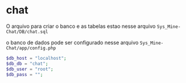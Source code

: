 # chat

O arquivo para criar o banco e as tabelas estao nesse arquivo `Sys_Mine-Chat/DB/chat.sql`


o banco de dados pode ser configurado nesse arquivo `Sys_Mine-Chat/app/config.php`

```php
$db_host = "localhost";
$db_db = "chat";
$db_user = "root";
$db_pass = "";
```


